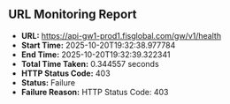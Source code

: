 ## URL Monitoring Report

- **URL:** https://api-gw1-prod1.fisglobal.com/gw/v1/health
- **Start Time:** 2025-10-20T19:32:38.977784
- **End Time:** 2025-10-20T19:32:39.322341
- **Total Time Taken:** 0.344557 seconds
- **HTTP Status Code:** 403
- **Status:** Failure
- **Failure Reason:** HTTP Status Code: 403
